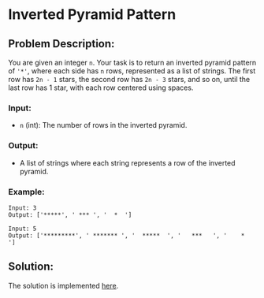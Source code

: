# Inverted Pyramid Pattern

## Problem Description:

You are given an integer `n`. Your task is to return an inverted pyramid pattern of `'*'`, where each side has `n` rows, represented as a list of strings. The first row has `2n - 1` stars, the second row has `2n - 3` stars, and so on, until the last row has 1 star, with each row centered using spaces.

### Input:

* `n` (int): The number of rows in the inverted pyramid.

### Output:

* A list of strings where each string represents a row of the inverted pyramid.

### Example:

```
Input: 3
Output: ['*****', ' *** ', '  *  ']
```
```
Input: 5
Output: ['*********', ' ******* ', '  *****  ', '   ***   ', '    *    ']
```

## Solution:

The solution is implemented [here](./code.py).
